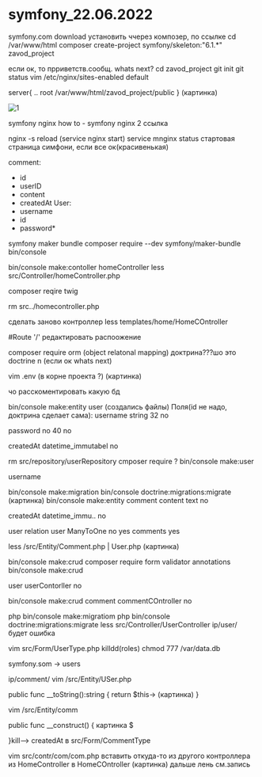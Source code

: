 # symfony_22.06.2022




symfony.com download установить ччерез композер, по ссылке
cd /var/www/html
composer create-project symfony/skeleton:"6.1.*" zavod_project

если ок, то прриветств.сообщ.
whats next?
cd zavod_project
git init
git status
vim /etc/nginx/sites-enabled default

server{
..
root /var/www/html/zavod_project/public
} (картинка)

![1](https://user-images.githubusercontent.com/52314995/175464252-cdd31ea9-ce77-4d1f-860d-7e897ef302cd.jpg)

symfony nginx how to - symfony nginx 2 ссылка

nginx -s reload
(service nginx start)
service mnginx status
стартовая страница симфони, если все ок(красивенькая)

comment:
- id
- userID
- content
- createdAt
User:
- username
- id
- password*

symfony maker bundle 
composer require --dev symfony/maker-bundle
bin/console

bin/console make:contoller
homeController
less src/Controller/homeController.php

composer reqire twig

rm src../homecontroller.php

сделать заново контроллер
less templates/home/HomeCOntroller

#Route '/' редактировать распоожение

composer require orm
(object relatonal mapping)
доктрина???шо это doctrine
n
(если ок whats next)

vim .env (в корне проекта ?)
(картинка)

чо расскоментировать какую бд

bin/console make:entity
user
(создались файлы)
Поля(id не надо, доктрина сделает сама):
username
string
32
no

password
no
40
no

createdAt
datetime_immutabel
no

rm src/repository/userRepository 
cmposer require ?
bin/console make:user


username

bin/console make:migration
bin/console doctrine:migrations:migrate
(картинка)
bin/console make:entity
comment
content
text
no

createdAt
datetime_immu..
no

user
relation
user
ManyToOne
no
yes
comments
yes

less /src/Entity/Comment.php | User.php
(картинка)

bin/console make:crud
composer require form validator annotations
bin/console make:crud

user
userContorller
no

bin/console make:crud
comment
commentCOntroller
no

php bin/console make:migratiom
php bin/console doctrine:migrations:migrate
less src/Controller/UserController
ip/user/
будет ошибка 

vim src/Form/UserType.php
killdd(roles)
chmod 777 /var/data.db

symfony.som -> users

ip/comment/
vim /src/Entity/USer.php


public func __toString():string
{
  return $this->
  (картинка)
}

vim /src/Entity/comm

public func __construct()
{
картинка
$

}kill--> createdAt в src/Form/CommentType

vim src/contr/com/com.php
вставить откуда-то из другого контроллера
из HomeController
в HomeCOntroller (картинка)
дальше лень
см.запись

